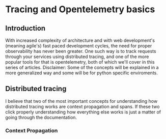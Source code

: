 
# Tracing and Opentelemetry basics



## Introduction

With increased complexity of architecture and with web development's (meaning agile's) fast paced development cycles, the need for proper observability has never been greater.
One such way is to track requests through your services using distributed tracing, and one of the more popular tools for that is opentelemetry, both of which we'll cover in this series of articles.
Disclaimer: Some of the concepts will be explained in a more generalized way and some will be for python specific enviroments.

## Distributed tracing

I believe that two of the most important concepts for understanding how distributed tracing works are context propagation and spans. If these two click properly understanding how everything else works is just a matter of going through the documentation.

### Context Propagation

